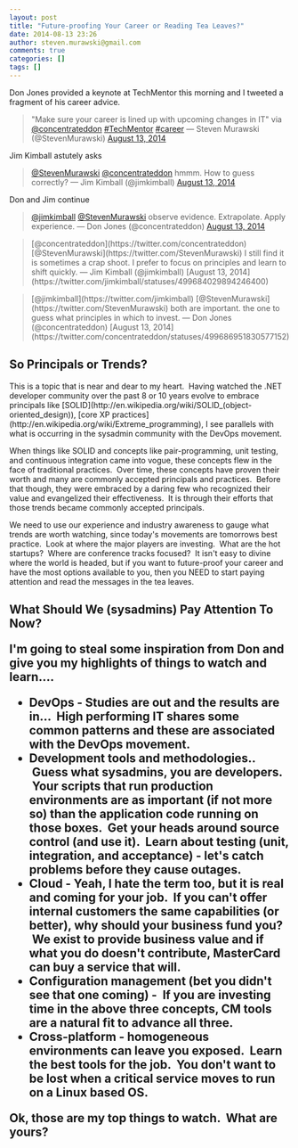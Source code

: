 ```yaml
---
layout: post
title: "Future-proofing Your Career or Reading Tea Leaves?"
date: 2014-08-13 23:26
author: steven.murawski@gmail.com
comments: true
categories: []
tags: []
---
```



Don Jones provided a keynote at TechMentor this morning and I tweeted a fragment of his career advice.

 
 <blockquote class="twitter-tweet">

"Make sure your career is lined up with upcoming changes in IT" via [@concentrateddon](https://twitter.com/concentrateddon) [#TechMentor](https://twitter.com/hashtag/TechMentor?src=hash) [#career](https://twitter.com/hashtag/career?src=hash)
— Steven Murawski (@StevenMurawski) [August 13, 2014](https://twitter.com/StevenMurawski/statuses/499583848305291264)
</blockquote>


Jim Kimball astutely asks

<blockquote class="twitter-tweet">

[@StevenMurawski](https://twitter.com/StevenMurawski) [@concentrateddon](https://twitter.com/concentrateddon) hmmm. How to guess correctly?
— Jim Kimball (@jimkimball) [August 13, 2014](https://twitter.com/jimkimball/statuses/499682281611882496)
</blockquote> 


Don and Jim continue

 
   <blockquote class="twitter-tweet">

[@jimkimball](https://twitter.com/jimkimball) [@StevenMurawski](https://twitter.com/StevenMurawski) observe evidence. Extrapolate. Apply experience.
— Don Jones (@concentrateddon) [August 13, 2014](https://twitter.com/concentrateddon/statuses/499682744457117696)
</blockquote>

 <blockquote class="twitter-tweet">
[@concentrateddon](https://twitter.com/concentrateddon) [@StevenMurawski](https://twitter.com/StevenMurawski) I still find it is sometimes a crap shoot. I prefer to focus on principles and learn to shift quickly.
— Jim Kimball (@jimkimball) [August 13, 2014](https://twitter.com/jimkimball/statuses/499684029894246400)
</blockquote>

<blockquote class="twitter-tweet">
[@jimkimball](https://twitter.com/jimkimball) [@StevenMurawski](https://twitter.com/StevenMurawski) both are important. the one to guess what principles in which to invest.
— Don Jones (@concentrateddon) [August 13, 2014](https://twitter.com/concentrateddon/statuses/499686951830577152)
</blockquote>
 


## So Principals or Trends?

<p dir="ltr">This is a topic that is near and dear to my heart. &nbsp;Having watched the .NET developer community over the past 8 or 10 years evolve to embrace principals like [SOLID](http://en.wikipedia.org/wiki/SOLID_(object-oriented_design)), [core XP practices](http://en.wikipedia.org/wiki/Extreme_programming), I see parallels with what is occurring in the sysadmin community with the DevOps movement.
<p dir="ltr">When things like SOLID and concepts like pair-programming, unit testing, and continuous integration came into vogue, these concepts flew in the face of traditional practices. &nbsp;Over time, these concepts have proven their worth and many are commonly accepted principals and practices. &nbsp;Before that though, they were embraced by a daring few who recognized their value and evangelized their effectiveness. &nbsp;It is through their efforts that those trends became commonly accepted principals.
<p dir="ltr">We need to use our experience and industry awareness to gauge what trends are worth watching, since today's movements are tomorrows best practice. &nbsp;Look at where the major players are investing. &nbsp;What are the hot startups? &nbsp;Where are conference tracks focused? &nbsp;It isn't easy to divine where the world is headed, but if you want to future-proof your career and have the most options available to you, then you NEED to start paying attention and read the messages in the tea leaves.
<h2 dir="ltr">What Should We (sysadmins) Pay Attention To Now?

<p dir="ltr">I'm going to steal some inspiration from Don and give you my highlights of things to watch and learn....


*   DevOps - Studies are out and the results are in... &nbsp;High performing IT shares some common patterns and these are associated with the DevOps movement. &nbsp;
*   Development tools and methodologies.. &nbsp;Guess what sysadmins, you are developers. &nbsp;Your scripts that run production environments are as important (if not more so) than the application code running on those boxes. &nbsp;Get your heads around source control (and use it). &nbsp;Learn about testing (unit, integration, and acceptance) - let's catch problems before they cause outages.
*   Cloud - Yeah, I hate the term too, but it is real and coming for your job. &nbsp;If you can't offer internal customers the same capabilities (or better), why should your business fund you? &nbsp;We exist to provide business value and if what you do doesn't contribute, MasterCard can buy a service that will.
*   Configuration management (bet you didn't see that one coming) - &nbsp;If you are investing time in the above three concepts, CM tools are a natural fit to advance all three.
*   Cross-platform - homogeneous environments can leave you exposed. &nbsp;Learn the best tools for the job. &nbsp;You don't want to be lost when a critical service moves to run on a Linux based OS.

Ok, those are my top things to watch. &nbsp;What are yours?

